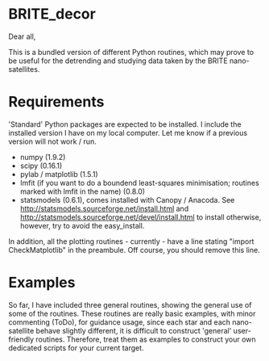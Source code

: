 # BRITE_decor

Dear all,

This is a bundled version of different Python routines, which may prove to be useful for the detrending and studying data taken by the BRITE nano-satellites.

# Requirements
'Standard' Python packages are expected to be installed.  I include the installed version I have on my local computer.  Let me know if a previous version will not work / run.
- numpy (1.9.2)
- scipy (0.16.1)
- pylab / matplotlib (1.5.1)
- lmfit (if you want to do a boundend least-squares minimisation; routines marked with lmfit in the name) (0.8.0)
- statsmodels (0.6.1), comes installed with Canopy / Anacoda. See http://statsmodels.sourceforge.net/install.html and http://statsmodels.sourceforge.net/devel/install.html to install otherwise, however, try to avoid the easy_install.

In addition, all the plotting routines - currently - have a line stating  "import CheckMatplotlib" in the preambule.  Off course, you should remove this line.

# Examples
So far, I have included three general routines, showing the general use of some of the routines.  These routines are really basic examples, with minor commenting (ToDo), for guidance usage, since each star and each nano-satellite behave slightly different, it is difficult to construct 'general' user-friendly routines.  Therefore, treat them as examples to construct your own dedicated scripts for your current target.
